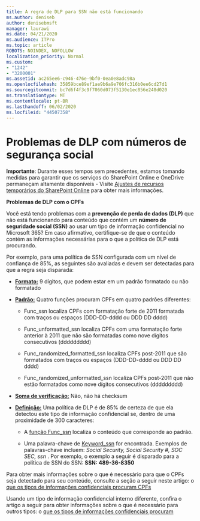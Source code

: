 ```yaml
---
title: A regra de DLP para SSN não está funcionando
ms.author: deniseb
author: denisebmsft
manager: laurawi
ms.date: 04/21/2020
ms.audience: ITPro
ms.topic: article
ROBOTS: NOINDEX, NOFOLLOW
localization_priority: Normal
ms.custom:
- "1242"
- "3200001"
ms.assetid: ac265ee6-c946-476e-9bf0-0ea0e8adc98a
ms.openlocfilehash: 35859bce89ef1ae9b6a9e706fc316b0ee6cd27d1
ms.sourcegitcommit: bc7d6f4f3c9f7060d073f5130e1ec856e248d020
ms.translationtype: MT
ms.contentlocale: pt-BR
ms.lasthandoff: 06/02/2020
ms.locfileid: "44507358"
---
```

# <a name="dlp-issues-with-social-security-numbers"></a>Problemas de DLP com números de segurança social

**Importante**: Durante esses tempos sem precedentes, estamos tomando medidas para garantir que os serviços do SharePoint Online e OneDrive permaneçam altamente disponíveis - Visite [Ajustes de recursos temporários do SharePoint Online](https://aka.ms/ODSPAdjustments) para obter mais informações.

**Problemas de DLP com o CPFs**

Você está tendo problemas com a **prevenção de perda de dados (DLP)** que não está funcionando para conteúdo que contém um **número de seguridade social (SSN)** ao usar um tipo de informação confidencial no Microsoft 365? Em caso afirmativo, certifique-se de que o conteúdo contém as informações necessárias para o que a política de DLP está procurando. 
  
Por exemplo, para uma política de SSN configurada com um nível de confiança de 85%, as seguintes são avaliadas e devem ser detectadas para que a regra seja disparada:
  
- **[Formato:](https://docs.microsoft.com/microsoft-365/compliance/sensitive-information-type-entity-definitions#format-80)** 9 dígitos, que podem estar em um padrão formatado ou não formatado

- **[Padrão:](https://msconnect.microsoft.com/https:/docs.microsoft.com/office365/securitycompliance/what-the-sensitive-information-types-look-for#pattern-80)** Quatro funções procuram CPFs em quatro padrões diferentes:

  - Func_ssn localiza CPFs com formatação forte de 2011 formatada com traços ou espaços (DDD-DD-dddd ou DDD DD dddd)

  - Func_unformatted_ssn localiza CPFs com uma formatação forte anterior à 2011 que não são formatadas como nove dígitos consecutivos (ddddddddd)

  - Func_randomized_formatted_ssn localiza CPFs post-2011 que são formatados com traços ou espaços (DDD-DD-dddd ou DDD DD dddd)

  - Func_randomized_unformatted_ssn localiza CPFs post-2011 que não estão formatados como nove dígitos consecutivos (ddddddddd)

- **[Soma de verificação:](https://docs.microsoft.com/microsoft-365/compliance/sensitive-information-type-entity-definitions#checksum-79)** Não, não há checksum

- **[Definição:](https://docs.microsoft.com/microsoft-365/compliance/sensitive-information-type-entity-definitions#definition-80)** Uma política de DLP é de 85% de certeza de que ela detectou este tipo de informação confidencial se, dentro de uma proximidade de 300 caracteres:

  - A [função Func_ssn](https://docs.microsoft.com/microsoft-365/compliance/sensitive-information-type-entity-definitions#pattern-80) localiza o conteúdo que corresponde ao padrão.

  - Uma palavra-chave de [Keyword_ssn](https://docs.microsoft.com/microsoft-365/compliance/sensitive-information-type-entity-definitions#keyword_ssn) for encontrada. Exemplos de palavras-chave incluem: *Social Security, Social Security #, SOC SEC, ssn* . Por exemplo, o exemplo a seguir é disparado para a política de SSN do SSN: **SSN: 489-36-8350**
  
Para obter mais informações sobre o que é necessário para que o CPFs seja detectado para seu conteúdo, consulte a seção a seguir neste artigo: o [que os tipos de informações confidenciais procuram CPFs](https://docs.microsoft.com/microsoft-365/compliance/sensitive-information-type-entity-definitions#us-social-security-number-ssn)
  
Usando um tipo de informação confidencial interno diferente, confira o artigo a seguir para obter informações sobre o que é necessário para outros tipos: o [que os tipos de informações confidenciais procuram](https://docs.microsoft.com/microsoft-365/compliance/sensitive-information-type-entity-definitions)
  
